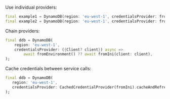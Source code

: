 Use individual providers:
```dart
final example1 = DynamoDB(region: 'eu-west-1', credentialsProvider: fromEnvironment); 
final example2 = DynamoDB(region: 'eu-west-1', credentialsProvider: fromIni); 
```

Chain providers:
```dart
final ddb = DynamoDB(
    region: 'eu-west-1',
    credentialsProvider: ({Client? client}) async => 
        await fromEnvironment() ?? await fromIni(client: client),
); 
```

Cache credentials between service calls:
```dart
final ddb = DynamoDB(
   region: 'eu-west-1',
   credentialsProvider: CachedCredentialProvider(fromIni).cacheAndRefreshWhenNeeded,
);
```
